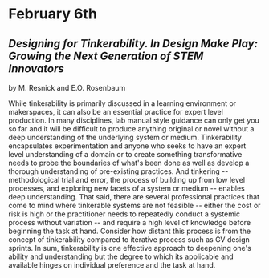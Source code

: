 # February 6th

## *Designing for Tinkerability. In Design Make Play: Growing the Next Generation of STEM Innovators*
by M. Resnick and E.O. Rosenbaum


While tinkerability is primarily discussed in a learning environment or makerspaces, it can also be an essential practice for expert level production. In many disciplines, lab manual style guidance can only get you so far and it will be difficult to produce anything original or novel without a deep understanding of the underlying system or medium. Tinkerability encapsulates experimentation and anyone who seeks to have an expert level understanding of a domain or to create something transformative needs to probe the boundaries of what's been done as well as develop a thorough understanding of pre-existing practices. And tinkering -- methodological trial and error, the process of building up from low level processes, and exploring new facets of a system or medium -- enables deep understanding. That said, there are several professional practices that come to mind where tinkerable systems are not feasible -- either the cost or risk is high or the practitioner needs to repeatedly conduct a systemic process without variation -- and require a high level of knowledge before beginning the task at hand. Consider how distant this process is from the concept of tinkerability compared to iterative process such as GV design sprints. In sum, tinkerability is one effective approach to deepening one's ability and understanding but the degree to which its applicable and available hinges on individual preference and the task at hand.
